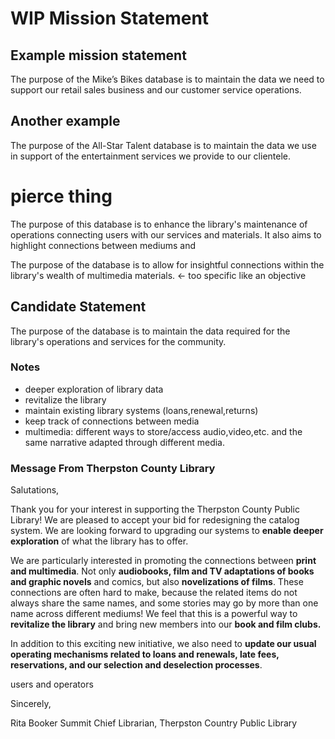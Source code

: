 # WIP Mission Statement

## Example mission statement
The purpose of the Mike’s Bikes database is to maintain the data we need to support our retail sales business and our customer service operations.

## Another example
The purpose of the All-Star Talent database is to maintain the data we use in support of the entertainment services we provide to our clientele.

# pierce thing
The purpose of this database is to enhance the library's maintenance of
operations connecting users with our services and materials.  It also aims to highlight connections between mediums and 

The purpose of the database is to allow for insightful connections within the library's wealth of multimedia materials. <- too specific like an objective

## Candidate Statement
The purpose of the database is to maintain the data required for the library's operations and services for the community. 

### Notes
- deeper exploration of library data
- revitalize the library
- maintain existing library systems (loans,renewal,returns)
- keep track of connections between media
- multimedia: different ways to store/access audio,video,etc.
  and the same narrative adapted through different media.

### Message From Therpston County Library
Salutations,

Thank you for your interest in supporting the Therpston County Public Library! We are pleased to accept your bid for redesigning the catalog system. We are looking forward to upgrading our systems to __enable deeper exploration__ of what the library has to offer.

We are particularly interested in promoting the connections between **print and multimedia**. Not only **audiobooks, film and TV adaptations of books and graphic novels** and comics, but also **novelizations of films**. These connections are often hard to make, because the related items do not always share the same names, and some stories may go by more than one name across different mediums! We feel that this is a powerful way to __revitalize the library__ and bring new members into our **book and film clubs.**

In addition to this exciting new initiative, we also need to **update our usual operating mechanisms related to loans and renewals, late fees, reservations, and our selection and deselection processes**.

users and operators

Sincerely,

Rita Booker Summit
Chief Librarian, Therpston Country Public Library